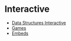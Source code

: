 # Interactive

* [Data Structures Interactive](https://ds-algo-official.netlify.app)
* [Games](https://bgoonz-games.netlify.app)
* [Embeds](https://webdevhub42.notion.site/Embeds-a3b7edb038b246a0adbfed9de9c2a9ac)
